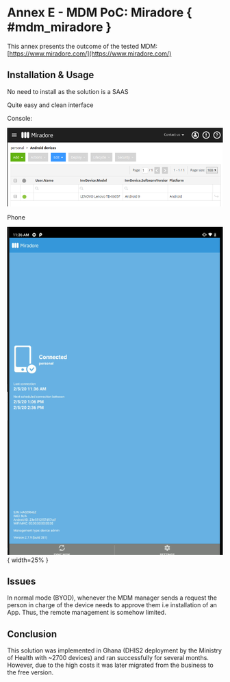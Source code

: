 # Annex E - MDM PoC: Miradore { #mdm_miradore }

This annex presents the outcome of the tested MDM: [https://www.miradore.com/](https://www.miradore.com/)


## Installation & Usage

No need to install as the solution is a SAAS

Quite easy and clean interface

Console:

![Miradore MDM console](resources/images/image3.png)


Phone

![Miradore MDM running on Android](resources/images/image1.png){ width=25% }


## Issues 

In normal mode (BYOD), whenever the MDM manager sends a request the person in charge of the device needs to approve them i.e installation of an App. Thus, the remote management is somehow limited.


## Conclusion

This solution was implemented in Ghana (DHIS2 deployment by the Ministry of Health with ~2700 devices) and ran successfully for several months. However, due to the high costs it was later migrated from the business to the free version.
